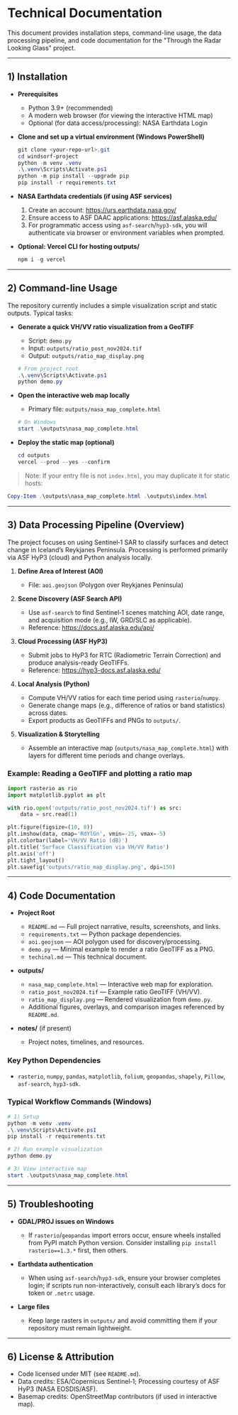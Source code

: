 # Technical Documentation

This document provides installation steps, command-line usage, the data processing pipeline, and code documentation for the "Through the Radar Looking Glass" project.

---

## 1) Installation

- **Prerequisites**
  - Python 3.9+ (recommended)
  - A modern web browser (for viewing the interactive HTML map)
  - Optional (for data access/processing): NASA Earthdata Login

- **Clone and set up a virtual environment (Windows PowerShell)**
  ```powershell
  git clone <your-repo-url>.git
  cd windsorf-project
  python -m venv .venv
  .\.venv\Scripts\Activate.ps1
  python -m pip install --upgrade pip
  pip install -r requirements.txt
  ```

- **NASA Earthdata credentials (if using ASF services)**
  1. Create an account: https://urs.earthdata.nasa.gov/
  2. Ensure access to ASF DAAC applications: https://asf.alaska.edu/
  3. For programmatic access using `asf-search`/`hyp3-sdk`, you will authenticate via browser or environment variables when prompted.

- **Optional: Vercel CLI for hosting outputs/**
  ```powershell
  npm i -g vercel
  ```

---

## 2) Command-line Usage

The repository currently includes a simple visualization script and static outputs. Typical tasks:

- **Generate a quick VH/VV ratio visualization from a GeoTIFF**
  - Script: `demo.py`
  - Input: `outputs/ratio_post_nov2024.tif`
  - Output: `outputs/ratio_map_display.png`
  ```powershell
  # From project root
  .\.venv\Scripts\Activate.ps1
  python demo.py
  ```

- **Open the interactive web map locally**
  - Primary file: `outputs/nasa_map_complete.html`
  ```powershell
  # On Windows
  start .\outputs\nasa_map_complete.html
  ```

- **Deploy the static map (optional)**
  ```powershell
  cd outputs
  vercel --prod --yes --confirm
  ```

> Note: If your entry file is not `index.html`, you may duplicate it for static hosts:
```powershell
Copy-Item .\outputs\nasa_map_complete.html .\outputs\index.html
```

---

## 3) Data Processing Pipeline (Overview)

The project focuses on using Sentinel‑1 SAR to classify surfaces and detect change in Iceland’s Reykjanes Peninsula. Processing is performed primarily via ASF HyP3 (cloud) and Python analysis locally.

1. **Define Area of Interest (AOI)**
   - File: `aoi.geojson` (Polygon over Reykjanes Peninsula)

2. **Scene Discovery (ASF Search API)**
   - Use `asf-search` to find Sentinel‑1 scenes matching AOI, date range, and acquisition mode (e.g., IW, GRD/SLC as applicable).
   - Reference: https://docs.asf.alaska.edu/api/

3. **Cloud Processing (ASF HyP3)**
   - Submit jobs to HyP3 for RTC (Radiometric Terrain Correction) and produce analysis-ready GeoTIFFs.
   - Reference: https://hyp3-docs.asf.alaska.edu/

4. **Local Analysis (Python)**
   - Compute VH/VV ratios for each time period using `rasterio`/`numpy`.
   - Generate change maps (e.g., difference of ratios or band statistics) across dates.
   - Export products as GeoTIFFs and PNGs to `outputs/`.

5. **Visualization & Storytelling**
   - Assemble an interactive map (`outputs/nasa_map_complete.html`) with layers for different time periods and change overlays.

### Example: Reading a GeoTIFF and plotting a ratio map
```python
import rasterio as rio
import matplotlib.pyplot as plt

with rio.open('outputs/ratio_post_nov2024.tif') as src:
    data = src.read(1)

plt.figure(figsize=(10, 8))
plt.imshow(data, cmap='RdYlGn', vmin=-25, vmax=-5)
plt.colorbar(label='VH/VV Ratio (dB)')
plt.title('Surface Classification via VH/VV Ratio')
plt.axis('off')
plt.tight_layout()
plt.savefig('outputs/ratio_map_display.png', dpi=150)
```

---

## 4) Code Documentation

- **Project Root**
  - `README.md` — Full project narrative, results, screenshots, and links.
  - `requirements.txt` — Python package dependencies.
  - `aoi.geojson` — AOI polygon used for discovery/processing.
  - `demo.py` — Minimal example to render a ratio GeoTIFF as a PNG.
  - `techinal.md` — This technical document.

- **outputs/**
  - `nasa_map_complete.html` — Interactive web map for exploration.
  - `ratio_post_nov2024.tif` — Example ratio GeoTIFF (VH/VV).
  - `ratio_map_display.png` — Rendered visualization from `demo.py`.
  - Additional figures, overlays, and comparison images referenced by `README.md`.

- **notes/** (if present)
  - Project notes, timelines, and resources.

### Key Python Dependencies
- `rasterio`, `numpy`, `pandas`, `matplotlib`, `folium`, `geopandas`, `shapely`, `Pillow`, `asf-search`, `hyp3-sdk`.

### Typical Workflow Commands (Windows)
```powershell
# 1) Setup
python -m venv .venv
.\.venv\Scripts\Activate.ps1
pip install -r requirements.txt

# 2) Run example visualization
python demo.py

# 3) View interactive map
start .\outputs\nasa_map_complete.html
```

---

## 5) Troubleshooting

- **GDAL/PROJ issues on Windows**
  - If `rasterio`/`geopandas` import errors occur, ensure wheels installed from PyPI match Python version. Consider installing `pip install rasterio==1.3.*` first, then others.

- **Earthdata authentication**
  - When using `asf-search`/`hyp3-sdk`, ensure your browser completes login; if scripts run non-interactively, consult each library’s docs for token or `.netrc` usage.

- **Large files**
  - Keep large rasters in `outputs/` and avoid committing them if your repository must remain lightweight.

---

## 6) License & Attribution

- Code licensed under MIT (see `README.md`).
- Data credits: ESA/Copernicus Sentinel‑1; Processing courtesy of ASF HyP3 (NASA EOSDIS/ASF).
- Basemap credits: OpenStreetMap contributors (if used in interactive map).
